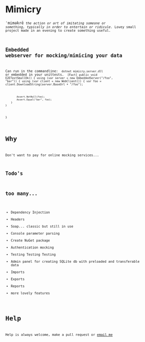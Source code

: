 
# Mimicry

<code>ˈmiməkrē<code>
<i>the action or art of imitating someone or something, typically in order to entertain or ridicule.</i>
Lovey small project made in an evening to create something useful.

## Embedded webserver for mocking/mimicing your data

Can run in the commandline:
<code>
	dotnet mimicry.server.dll
</code>
or embedded in your unittests.
<code>
[Fact]
public void E2ETestSmallOk()
{
    using (var server = new EmbeddedServer("/foo", "bar"))
    {
        using (var client = new WebClient())
        {
            var foo = client.DownloadString(server.BaseUrl + "/foo");

            Assert.NotNull(foo);
            Assert.Equal("bar", foo);
        }
    }
}
</code>

# Why
Don't want to pay for online mocking services...

## Todo's

## too many...
- Dependency Injection
- Headers
- Soap... classic but still in use
- Console parameter parsing
- Create NuGet package
- Authentication mocking
- Testing Testing Testing
- Admin panel for creating SQLite db with preloaded and transferable data
- Imports
- Exports
- Reports
- more lovely features

# Help

Help is always welcome, make a pull request or [email me](mailto://martijn@vaandering.net)